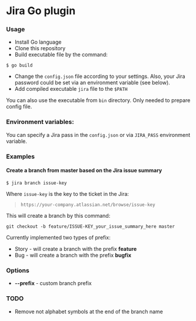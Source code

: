 # Jira Go plugin

### Usage
* Install Go language
* Clone this repository
* Build executable file by the command:

```
$ go build
```

* Change the `config.json` file according to your settings. Also, your Jira password could be set via an environment variable (see below).
* Add compiled executable `jira` file to the `$PATH`

You can also use the executable from `bin` directory. Only needed to prepare config file.

### Environment variables:
You can specify a Jira pass in the `config.json` or via `JIRA_PASS` environment variable.

### Examples

#### Create a branch from master based on the Jira issue summary

```
$ jira branch issue-key
```
Where `issue-key` is the key to the ticket in the Jira:
> `https://your-company.atlassian.net/browse/issue-key`

This will create a branch by this command:

```
git checkout -b feature/ISSUE-KEY_your_issue_summary_here master
```

Currently implemented two types of prefix:
* Story - will create a branch with the prefix **feature**
* Bug - will create a branch with the prefix **bugfix**

### Options
* **--prefix** - custom branch prefix 

### TODO
* Remove not alphabet symbols at the end of the branch name